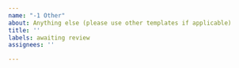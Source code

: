 ```yaml
---
name: "-1 Other"
about: Anything else (please use other templates if applicable)
title: ''
labels: awaiting review
assignees: ''

---
```


<!-- Do not remove this comment #other !!!
	Before making a new issue, please search existing !!!
-->
